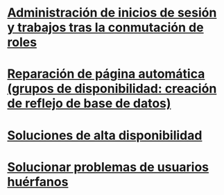 # [Administración de inicios de sesión y trabajos tras la conmutación de roles](management-of-logins-and-jobs-after-role-switching-sql-server.md)
# [Reparación de página automática (grupos de disponibilidad: creación de reflejo de base de datos)](automatic-page-repair-availability-groups-database-mirroring.md)
# [Soluciones de alta disponibilidad](high-availability-solutions-sql-server.md)
# [Solucionar problemas de usuarios huérfanos](troubleshoot-orphaned-users-sql-server.md)
